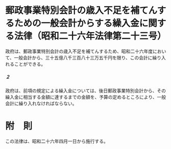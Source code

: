 # 郵政事業特別会計の歳入不足を補てんするための一般会計からする繰入金に関する法律（昭和二十六年法律第二十三号）
政府は、郵政事業特別会計の歳入不足を補てんするため、昭和二十六年度において、一般会計から、三十五億八千三百八十三万五千円を限り、この会計に繰り入れることができる。
##### ２
政府は、前項の規定による繰入金については、後日郵政事業特別会計から、その繰入金に相当する金額に達するまでの金額を、予算の定めるところにより、一般会計に繰り入れなければならない。
# 附　則
この法律は、昭和二十六年四月一日から施行する。
